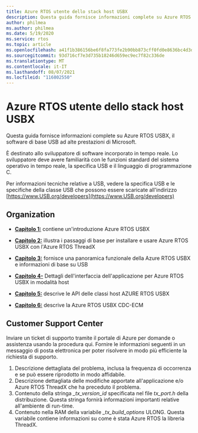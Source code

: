 ```yaml
---
title: Azure RTOS utente dello stack host USBX
description: Questa guida fornisce informazioni complete su Azure RTOS USBX, il software di base USB ad alte prestazioni di Microsoft.
author: philmea
ms.author: philmea
ms.date: 5/19/2020
ms.service: rtos
ms.topic: article
ms.openlocfilehash: a41f1b386156be6f8fa773fe2b90bb873cff0fd0e8636bc4d3d8f75295bf7f19
ms.sourcegitcommit: 93d716cf7e3d735b18246d659ec9ec7f82c336de
ms.translationtype: MT
ms.contentlocale: it-IT
ms.lasthandoff: 08/07/2021
ms.locfileid: "116802550"
---
```

# <a name="azure-rtos-usbx-host-stack-user-guide"></a>Azure RTOS utente dello stack host USBX

Questa guida fornisce informazioni complete su Azure RTOS USBX, il software di base USB ad alte prestazioni di Microsoft.

È destinato allo sviluppatore di software incorporato in tempo reale. Lo sviluppatore deve avere familiarità con le funzioni standard del sistema operativo in tempo reale, la specifica USB e il linguaggio di programmazione C.

Per informazioni tecniche relative a USB, vedere la specifica USB e le specifiche della classe USB che possono essere scaricate all'indirizzo [https://www.USB.org/developers](https://www.USB.org/developers)

## <a name="organization"></a>Organization

- [**Capitolo 1:**](usbx-host-stack-1.md) contiene un'introduzione Azure RTOS USBX

- [**Capitolo 2:**](usbx-host-stack-2.md) illustra i passaggi di base per installare e usare Azure RTOS USBX con l'Azure RTOS ThreadX

- [**Capitolo 3:**](usbx-host-stack-3.md) fornisce una panoramica funzionale della Azure RTOS USBX e informazioni di base su USB

- [**Capitolo 4-**](usbx-host-stack-4.md) Dettagli dell'interfaccia dell'applicazione per Azure RTOS USBX in modalità host

- [**Capitolo 5:**](usbx-host-stack-5.md) descrive le API delle classi host AZURE RTOS USBX

- [**Capitolo 6:**](usbx-host-stack-6.md) descrive la Azure RTOS USBX CDC-ECM

## <a name="customer-support-center"></a>Customer Support Center

Inviare un ticket di supporto tramite il portale di Azure per domande o assistenza usando la procedura qui. Fornire le informazioni seguenti in un messaggio di posta elettronica per poter risolvere in modo più efficiente la richiesta di supporto.

1. Descrizione dettagliata del problema, inclusa la frequenza di occorrenza e se può essere riprodotto in modo affidabile.
2. Descrizione dettagliata delle modifiche apportate all'applicazione e/o Azure RTOS ThreadX che ha preceduto il problema.
3. Contenuto della stringa *_tx_version_id* specificata nel file *tx_port.h* della distribuzione. Questa stringa fornirà informazioni importanti relative all'ambiente di run-time.
4. Contenuto nella RAM della variabile *_tx_build_options* ULONG. Questa variabile contiene informazioni su come è stata Azure RTOS la libreria ThreadX.
